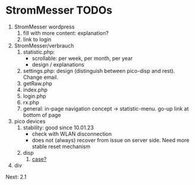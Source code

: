 # StromMesser TODOs

1. StromMesser wordpress
   1. fill with more content: explanation?
   1. link to login 
2. StromMesser/verbrauch
   1. statistic.php: 
      * scrollable: per week, per month, per year
      * design / explanations
   1. settings.php: design (distinguish between pico-disp and rest). Change email.
   1. getRaw.php
   1. index.php
   1. login.php
   1. rx.php
   1. general: in-page navigation concept -> statistic-menu. go-up link at bottom of page
3. pico devices
   1. stability: good since 10.01.23
      * check with WLAN disconnection
      * does not (always) recover from issue on server side. Need more stable reset mechanism
   1. disp
      1. [case?][lnkCase]
4. div


Next:  2.1 


[lnkCase]: https://www.thingiverse.com/thing:4767008
